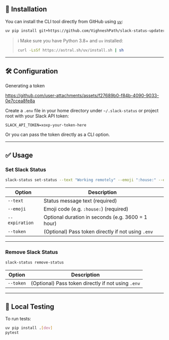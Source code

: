 ## 🚀 Installation

You can install the CLI tool directly from GitHub using [`uv`](https://github.com/astral-sh/uv):

```bash
uv pip install git+https://github.com/VighneshPath/slack-status-updater
```

> ℹ️ Make sure you have Python 3.8+ and `uv` installed:
>
> ```bash
> curl -LsSf https://astral.sh/uv/install.sh | sh
> ```

---

## 🛠️ Configuration

Generating a token

https://github.com/user-attachments/assets/f27689b0-f84b-4090-9033-0e7ccea8fe8a

Create a `.env` file in your home directory under `~/.slack-status` or project root with your Slack API token:

```
SLACK_API_TOKEN=xoxp-your-token-here
```

Or you can pass the token directly as a CLI option.

---

## ✅ Usage

### Set Slack Status

```bash
slack-status set-status --text "Working remotely" --emoji ":house:" --expiration 3600
```

| Option         | Description                                        |
| -------------- | -------------------------------------------------- |
| `--text`       | Status message text (required)                     |
| `--emoji`      | Emoji code (e.g. `:house:`) (required)             |
| `--expiration` | Optional duration in seconds (e.g. 3600 = 1 hour)  |
| `--token`      | (Optional) Pass token directly if not using `.env` |

---

### Remove Slack Status

```bash
slack-status remove-status
```

| Option         | Description                                        |
| -------------- | -------------------------------------------------- |
| `--token`      | (Optional) Pass token directly if not using `.env` |

---

## 🧪 Local Testing

To run tests:

```bash
uv pip install .[dev]
pytest
```
